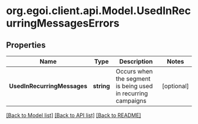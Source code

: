 # org.egoi.client.api.Model.UsedInRecurringMessagesErrors
## Properties

Name | Type | Description | Notes
------------ | ------------- | ------------- | -------------
**UsedInRecurringMessages** | **string** | Occurs when the segment is being used in recurring campaigns | [optional] 

[[Back to Model list]](../README.md#documentation-for-models) [[Back to API list]](../README.md#documentation-for-api-endpoints) [[Back to README]](../README.md)

